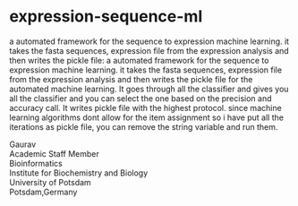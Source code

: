 # expression-sequence-ml
a automated framework for the sequence to expression machine learning. it takes the fasta sequences, expression  file from the expression analysis and then writes the pickle file: a automated framework for the sequence to expression machine learning. it takes the fasta sequences, expression file from the expression analysis and then writes the pickle file for the automated machine learning. It goes through all the classifier and gives you all the classifier and you can select the one based on the precision and accuracy call. It writes pickle file with the highest protocol. since machine learning algorithms dont allow for the item assignment so i have put all the iterations as pickle file, you can remove the string variable and run them. 

Gaurav \
Academic Staff Member \
Bioinformatics \
Institute for Biochemistry and Biology \
University of Potsdam \
Potsdam,Germany
